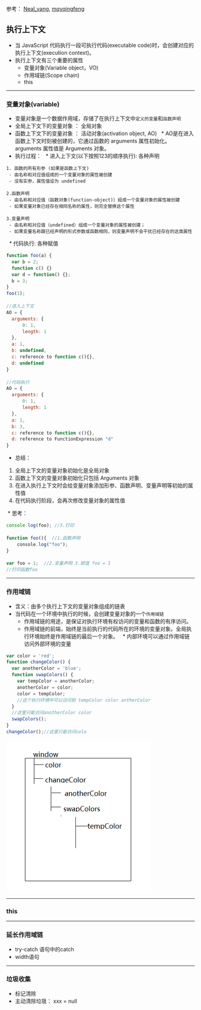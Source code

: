 ﻿参考： [Neal_yang](https://juejin.im/post/59c91b106fb9a00a4b0c5f0e), [mqyqingfeng](https://github.com/mqyqingfeng/Blog)
 
## 执行上下文
 * 当 JavaScript 代码执行一段可执行代码(executable code)时，会创建对应的执行上下文(execution context)。
 * 执行上下文有三个重要的属性
   * 变量对象(Variable object，VO)
   * 作用域链(Scope chain)
   * this

****
### 变量对象(variable)
 * 变量对象是一个数据作用域，存储了在执行上下文中`定义的变量`和`函数声明`
 * 全局上下文下的变量对象 ： 全局对象
 * 函数上下文下的变量对象 ： 活动对象(activation object, AO)
   * AO是在进入函数上下文时刻被创建的，它通过函数的 arguments 属性初始化。arguments 属性值是 Arguments 对象。
 * 执行过程： 
   * 进入上下文(以下按照123的顺序执行): 各种声明
```
1. 函数的所有形参 (如果是函数上下文)
 - 由名称和对应值组成的一个变量对象的属性被创建
 - 没有实参，属性值设为 undefined
 
2.函数声明
 - 由名称和对应值（函数对象(function-object)）组成一个变量对象的属性被创建
 - 如果变量对象已经存在相同名称的属性，则完全替换这个属性
 
3.变量声明
 - 由名称和对应值（undefined）组成一个变量对象的属性被创建；
 - 如果变量名称跟已经声明的形式参数或函数相同，则变量声明不会干扰已经存在的这类属性
 ```
   * 代码执行: 各种赋值
```javascript 
function foo(a) {
  var b = 2;
  function c() {}
  var d = function() {};
  b = 3;
}
foo(1);

//进入上下文
AO = {
  arguments: {
      0: 1,
      length: 1
  },
  a: 1,
  b: undefined,
  c: reference to function c(){},
  d: undefined
}

//代码执行
AO = {
  arguments: {
      0: 1,
      length: 1
  },
  a: 1,
  b: 3,
  c: reference to function c(){},
  d: reference to FunctionExpression "d"
}
```
  * 总结：
  1. 全局上下文的变量对象初始化是全局对象
  2. 函数上下文的变量对象初始化只包括 Arguments 对象
  3. 在进入执行上下文时会给变量对象添加形参、函数声明、变量声明等初始的属性值
  4. 在代码执行阶段，会再次修改变量对象的属性值
  
  * 思考：
```javascript
console.log(foo); //3.打印

function foo(){  //1.函数声明
    console.log("foo");
}

var foo = 1;  //2.变量声明 3.赋值 foo = 1
//打印函数foo 
```


****
### 作用域链

 * 含义：由多个执行上下文的变量对象组成的链表
 * 当代码在一个环境中执行的时候，会创建变量对象的一个`作用域链`
   * 作用域链的用途，是保证对执行环境有权访问的变量和函数的有序访问。
   * 作用域链的前端，始终是当前执行的代码所在的环境的变量对象。全局执行环境始终是作用域链的最后一个对象。
   * 内部环境可以通过作用域链访问外部环境的变量
```javascript
var color = 'red';
function changeColor() {
  var anotherColor = 'blue';
  function swapColors() {
    var tempColor = anotherColor;
    anotherColor = color;
    color = tempColor;
    //这个执行环境中可以访问到 tempColor color antherColor
  }
  //这里只能访问anotherColor color
  swapColors();
}
changeColor();//这里只能访问colo
```
![action-scope](https://github.com/AngellinaZ/WEB-learn/blob/master/images/actionScope.png)


****
### this

****
### 延长作用域链

 * try-catch 语句中的catch
 * width语句
 
****
### 垃圾收集

 * 标记清除
 * 主动清除垃圾： xxx = null

